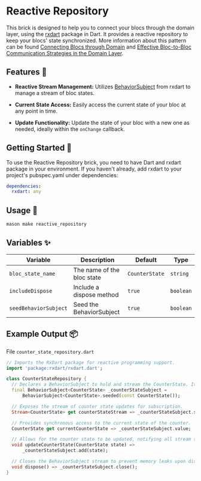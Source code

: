 # Reactive Repository

This brick is designed to help you to connect your blocs through the domain layer, using the [rxdart](https://pub.dev/packages/rxdart) package in Dart. It provides a reactive repository to keep your blocs' state synchronized. More information about this pattern can be found [Connecting Blocs through Domain](https://bloclibrary.dev/architecture/#connecting-blocs-through-domain) and [Effective Bloc-to-Bloc Communication Strategies in the Domain Layer](https://henryadu.hashnode.dev/effective-bloc-to-bloc-communication-strategies-in-the-domain-layer).

## Features 🌟

- **Reactive Stream Management:** Utilizes [BehaviorSubject](https://pub.dev/documentation/rxdart/latest/rx/BehaviorSubject-class.html) from rxdart to manage a stream of bloc states.

- **Current State Access:** Easily access the current state of your bloc at any point in time.
- **Update Functionality:** Update the state of your bloc with a new one as needed, ideally within the `onChange` callback.


## Getting Started 🚀

To use the Reactive Repository brick, you need to have Dart and rxdart package in your environment. If you haven't already, add rxdart to your project's pubspec.yaml under dependencies:

```yaml
dependencies:
  rxdart: any
```

## Usage 🎨

```bash
mason make reactive_repository
```

## Variables ✨

| Variable              | Description                 | Default        | Type     |
| -----------------     | --------------------------- | -------------- | -------- |
| `bloc_state_name`     | The name of the bloc state  | `CounterState` | `string` |
| `includeDispose`      | Include a dispose method    | `true`         | `boolean`|
| `seedBehaviorSubject` | Seed the BehaviorSubject    | `true`         | `boolean`|



## Example Output 📦

File `counter_state_repository.dart`

```dart
// Imports the RxDart package for reactive programming support.
import 'package:rxdart/rxdart.dart'; 

class CounterStateRepository {
  // Declares a BehaviorSubject to hold and stream the CounterState. It's seeded with an initial state.
  final BehaviorSubject<CounterState> _counterStateSubject =
      BehaviorSubject<CounterState>.seeded(const CounterState());

  // Exposes the stream of counter state updates for subscription.
  Stream<CounterState> get counterStateStream => _counterStateSubject.stream;

  // Provides synchronous access to the current state of the counter.
  CounterState get currentCounterState => _counterStateSubject.value;

  // Allows for the counter state to be updated, notifying all stream subscribers.
  void updateCounterState(CounterState state) =>
      _counterStateSubject.add(state);

  // Closes the BehaviorSubject stream to prevent memory leaks upon disposal.
  void dispose() => _counterStateSubject.close();
}
```


